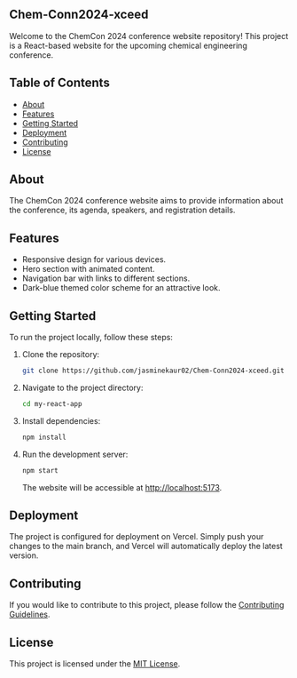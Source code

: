 ## Chem-Conn2024-xceed

Welcome to the ChemCon 2024 conference website repository! This project is a React-based website for the upcoming chemical engineering conference.

## Table of Contents

- [About](#about)
- [Features](#features)
- [Getting Started](#getting-started)
- [Deployment](#deployment)
- [Contributing](#contributing)
- [License](#license)

## About

The ChemCon 2024 conference website aims to provide information about the conference, its agenda, speakers, and registration details.

## Features

- Responsive design for various devices.
- Hero section with animated content.
- Navigation bar with links to different sections.
- Dark-blue themed color scheme for an attractive look.

## Getting Started

To run the project locally, follow these steps:

1. Clone the repository:

   ```bash
   git clone https://github.com/jasminekaur02/Chem-Conn2024-xceed.git
   ```

2. Navigate to the project directory:

   ```bash
   cd my-react-app
   ```

3. Install dependencies:

   ```bash
   npm install
   ```

4. Run the development server:

   ```bash
   npm start
   ```

   The website will be accessible at [http://localhost:5173](http://localhost:5173).

## Deployment

The project is configured for deployment on Vercel. Simply push your changes to the main branch, and Vercel will automatically deploy the latest version.

## Contributing

If you would like to contribute to this project, please follow the [Contributing Guidelines](CONTRIBUTING.md).

## License

This project is licensed under the [MIT License](LICENSE).
```


